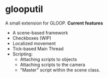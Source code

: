 glooputil
=========

A small extension for GLOOP.
**Current features**
* A scene-based framework
* Checkboxes (WIP)
* Localized movement
* Tick-based Main Thread
* Scripting:
  * Attaching scripts to objects
  * Attaching scripts to the camera
  * "Master" script within the scene class.